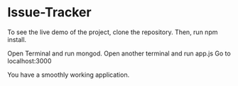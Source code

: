 # Issue-Tracker

To see the live demo of the project, clone the repository.
Then, run npm install.


Open Terminal and run mongod.
Open another terminal and run app.js
Go to localhost:3000

You have a smoothly working application.

